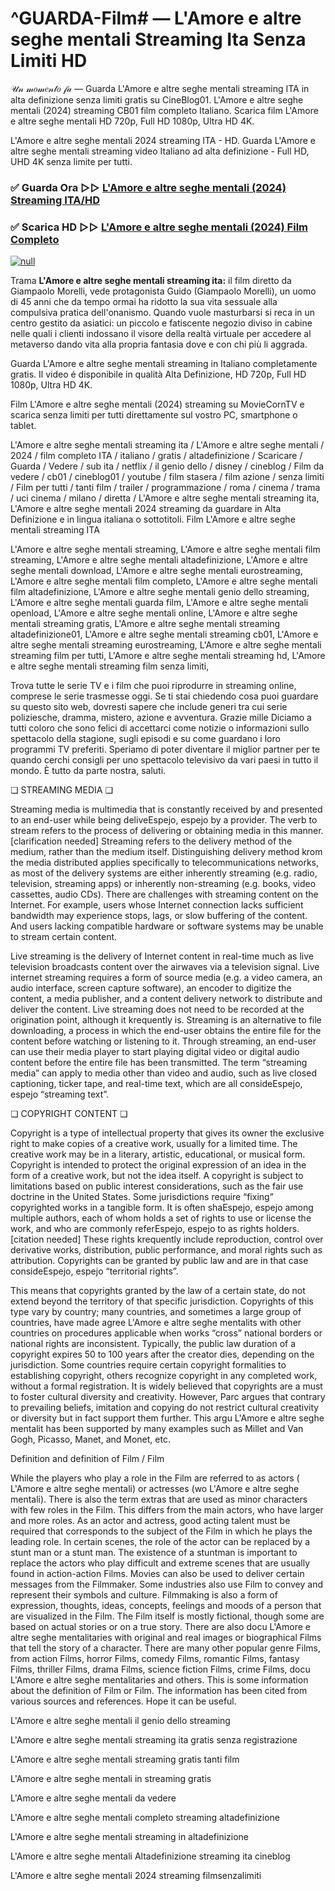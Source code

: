 # ^GUARDA-Film# — L'Amore e altre seghe mentali Streaming Ita Senza Limiti HD
𝒰𝓃 𝓂𝑜𝓂𝑒𝓃𝓉𝑜 𝒻𝒶 — Guarda L'Amore e altre seghe mentali streaming ITA in alta definizione senza limiti gratis su CineBlog01. L'Amore e altre seghe mentali (2024) streaming CB01 film completo Italiano. Scarica film L'Amore e altre seghe mentali HD 720p, Full HD 1080p, Ultra HD 4K.

L'Amore e altre seghe mentali 2024 streaming ITA - HD. Guarda L'Amore e altre seghe mentali streaming video Italiano ad alta definizione - Full HD, UHD 4K senza limite per tutti.

### ✅ Guarda Ora ▷▷ [L'Amore e altre seghe mentali (2024) Streaming ITA/HD](https://t.co/VQJxPxxB9Q)

### ✅ Scarica HD ▷▷ [L'Amore e altre seghe mentali (2024) Film Completo](https://t.co/VQJxPxxB9Q)

[![null](https://static.wixstatic.com/media/855a25_043b5abeb4ae4d35ac003198e7fe56ed~mv2.gif)](https://t.co/VQJxPxxB9Q)

Trama **L'Amore e altre seghe mentali streaming ita:** il film diretto da Giampaolo Morelli, vede protagonista Guido (Giampaolo Morelli), un uomo di 45 anni che da tempo ormai ha ridotto la sua vita sessuale alla compulsiva pratica dell'onanismo. Quando vuole masturbarsi si reca in un centro gestito da asiatici: un piccolo e fatiscente negozio diviso in cabine nelle quali i clienti indossano il visore della realtà virtuale per accedere al metaverso dando vita alla propria fantasia dove e con chi più li aggrada.

Guarda L'Amore e altre seghe mentali streaming in Italiano completamente gratis. Il video é disponibile in qualità Alta Definizione, HD 720p, Full HD 1080p, Ultra HD 4K.

Film L'Amore e altre seghe mentali (2024) streaming su MovieCornTV e scarica senza limiti per tutti direttamente sul vostro PC, smartphone o tablet.

L'Amore e altre seghe mentali streaming ita / L'Amore e altre seghe mentali / 2024 / film completo ITA / italiano / gratis / altadefinizione / Scaricare / Guarda / Vedere / sub ita / netflix / il genio dello / disney / cineblog / Film da vedere / cb01 / cineblog01 / youtube / film stasera / film azione / senza limiti / Film per tutti / tanti film / trailer / programmazione / roma / cinema / trama / uci cinema / milano / diretta / L'Amore e altre seghe mentali streaming ita, L'Amore e altre seghe mentali 2024 streaming da guardare in Alta Definizione e in lingua italiana o sottotitoli. Film L'Amore e altre seghe mentali streaming ITA

L'Amore e altre seghe mentali streaming, L'Amore e altre seghe mentali film streaming, L'Amore e altre seghe mentali altadefinizione, L'Amore e altre seghe mentali download, L'Amore e altre seghe mentali eurostreaming, L'Amore e altre seghe mentali film completo, L'Amore e altre seghe mentali film altadefinizione, L'Amore e altre seghe mentali genio dello streaming, L'Amore e altre seghe mentali guarda film, L'Amore e altre seghe mentali openload, L'Amore e altre seghe mentali online, L'Amore e altre seghe mentali streaming gratis, L'Amore e altre seghe mentali streaming altadefinizione01, L'Amore e altre seghe mentali streaming cb01, L'Amore e altre seghe mentali streaming eurostreaming, L'Amore e altre seghe mentali streaming film per tutti, L'Amore e altre seghe mentali streaming hd, L'Amore e altre seghe mentali streaming film senza limiti,

Trova tutte le serie TV e i film che puoi riprodurre in streaming online, comprese le serie trasmesse oggi. Se ti stai chiedendo cosa puoi guardare su questo sito web, dovresti sapere che include generi tra cui serie poliziesche, dramma, mistero, azione e avventura. Grazie mille Diciamo a tutti coloro che sono felici di accettarci come notizie o informazioni sullo spettacolo della stagione, sugli episodi e su come guardano i loro programmi TV preferiti. Speriamo di poter diventare il miglior partner per te quando cerchi consigli per uno spettacolo televisivo da vari paesi in tutto il mondo. È tutto da parte nostra, saluti.

❏ STREAMING MEDIA ❏

Streaming media is multimedia that is constantly received by and presented to an end-user while being deliveEspejo, espejo by a provider. The verb to stream refers to the process of delivering or obtaining media in this manner.[clarification needed] Streaming refers to the delivery method of the medium, rather than the medium itself. Distinguishing delivery method krom the media distributed applies specifically to telecommunications networks, as most of the delivery systems are either inherently streaming (e.g. radio, television, streaming apps) or inherently non-streaming (e.g. books, video cassettes, audio CDs). There are challenges with streaming content on the Internet. For example, users whose Internet connection lacks sufficient bandwidth may experience stops, lags, or slow buffering of the content. And users lacking compatible hardware or software systems may be unable to stream certain content.

Live streaming is the delivery of Internet content in real-time much as live television broadcasts content over the airwaves via a television signal. Live internet streaming requires a form of source media (e.g. a video camera, an audio interface, screen capture software), an encoder to digitize the content, a media publisher, and a content delivery network to distribute and deliver the content. Live streaming does not need to be recorded at the origination point, although it krequently is. Streaming is an alternative to file downloading, a process in which the end-user obtains the entire file for the content before watching or listening to it. Through streaming, an end-user can use their media player to start playing digital video or digital audio content before the entire file has been transmitted. The term “streaming media” can apply to media other than video and audio, such as live closed captioning, ticker tape, and real-time text, which are all consideEspejo, espejo “streaming text”.

❏ COPYRIGHT CONTENT ❏

Copyright is a type of intellectual property that gives its owner the exclusive right to make copies of a creative work, usually for a limited time. The creative work may be in a literary, artistic, educational, or musical form. Copyright is intended to protect the original expression of an idea in the form of a creative work, but not the idea itself. A copyright is subject to limitations based on public interest considerations, such as the fair use doctrine in the United States. Some jurisdictions require “fixing” copyrighted works in a tangible form. It is often shaEspejo, espejo among multiple authors, each of whom holds a set of rights to use or license the work, and who are commonly referEspejo, espejo to as rights holders.[citation needed] These rights krequently include reproduction, control over derivative works, distribution, public performance, and moral rights such as attribution. Copyrights can be granted by public law and are in that case consideEspejo, espejo “territorial rights”.

This means that copyrights granted by the law of a certain state, do not extend beyond the territory of that specific jurisdiction. Copyrights of this type vary by country; many countries, and sometimes a large group of countries, have made agree L'Amore e altre seghe mentalits with other countries on procedures applicable when works “cross” national borders or national rights are inconsistent. Typically, the public law duration of a copyright expires 50 to 100 years after the creator dies, depending on the jurisdiction. Some countries require certain copyright formalities to establishing copyright, others recognize copyright in any completed work, without a formal registration. It is widely believed that copyrights are a must to foster cultural diversity and creativity. However, Parc argues that contrary to prevailing beliefs, imitation and copying do not restrict cultural creativity or diversity but in fact support them further. This argu L'Amore e altre seghe mentalit has been supported by many examples such as Millet and Van Gogh, Picasso, Manet, and Monet, etc.

Definition and definition of Film / Film

While the players who play a role in the Film are referred to as actors ( L'Amore e altre seghe mentali) or actresses (wo L'Amore e altre seghe mentali). There is also the term extras that are used as minor characters with few roles in the Film. This differs from the main actors, who have larger and more roles. As an actor and actress, good acting talent must be required that corresponds to the subject of the Film in which he plays the leading role. In certain scenes, the role of the actor can be replaced by a stunt man or a stunt man. The existence of a stuntman is important to replace the actors who play difficult and extreme scenes that are usually found in action-action Films. Movies can also be used to deliver certain messages from the Filmmaker. Some industries also use Film to convey and represent their symbols and culture. Filmmaking is also a form of expression, thoughts, ideas, concepts, feelings and moods of a person that are visualized in the Film. The Film itself is mostly fictional, though some are based on actual stories or on a true story. There are also docu L'Amore e altre seghe mentalitaries with original and real images or biographical Films that tell the story of a character. There are many other popular genre Films, from action Films, horror Films, comedy Films, romantic Films, fantasy Films, thriller Films, drama Films, science fiction Films, crime Films, docu L'Amore e altre seghe mentalitaries and others. This is some information about the definition of Film or Film. The information has been cited from various sources and references. Hope it can be useful.

L'Amore e altre seghe mentali il genio dello streaming

L'Amore e altre seghe mentali streaming ita gratis senza registrazione

L'Amore e altre seghe mentali streaming gratis tanti film

L'Amore e altre seghe mentali in streaming gratis

L'Amore e altre seghe mentali da vedere

L'Amore e altre seghe mentali completo streaming altadefinizione

L'Amore e altre seghe mentali streaming in altadefinizione

L'Amore e altre seghe mentali Altadefinizione streaming ita cineblog

L'Amore e altre seghe mentali 2024 streaming filmsenzalimiti

